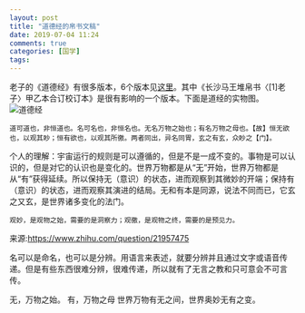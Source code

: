 ```yaml
---
layout: post
title: "道德经的帛书文稿"
date: 2019-07-04 11:24
comments: true
categories: [国学]
tags: 
---
```

老子的《道德经》有很多版本，6个版本见[这里](https://zhuanlan.zhihu.com/p/39629869)。其中《长沙马王堆帛书〈[1]老子〉甲乙本合订校订本》是很有影响的一个版本。下面是道经的实物图。  
![道德经](https://raw.github.com/lukezhg/Freyja/master/daodejing.png)  

    道可道也，非恒道也。名可名也，非恒名也。无名万物之始也；有名万物之母也。【故】恒无欲也，以观其眇；恒有欲也，以观其所徼。两者同出，异名同胃，玄之有玄，众眇之【门】。

个人的理解：宇宙运行的规则是可以遵循的，但是不是一成不变的。事物是可以认识的，但是对它的认识也是变化的。世界万物都是从“无”开始，世界万物都是从“有”获得延续。所以保持无（意识）的状态，进而观察到其微妙的开端；保持有（意识）的状态，进而观察其演进的结局。无和有本是同源，说法不同而已，它玄之又玄，是世界诸多变化的法门。

    观妙，是观物之始，需要的是洞察力；观徼，是观物之终，需要的是预见力。
来源:https://www.zhihu.com/question/21957475

名可以是命名，也可以是分辨。用语言来表述，就要分辨并且通过文字或语音传递。但是有些东西很难分辨，很难传递，所以就有了无言之教和只可意会不可言传。

无，万物之始。
有，万物之母
世界万物有无之间，世界奥妙无有之变。

